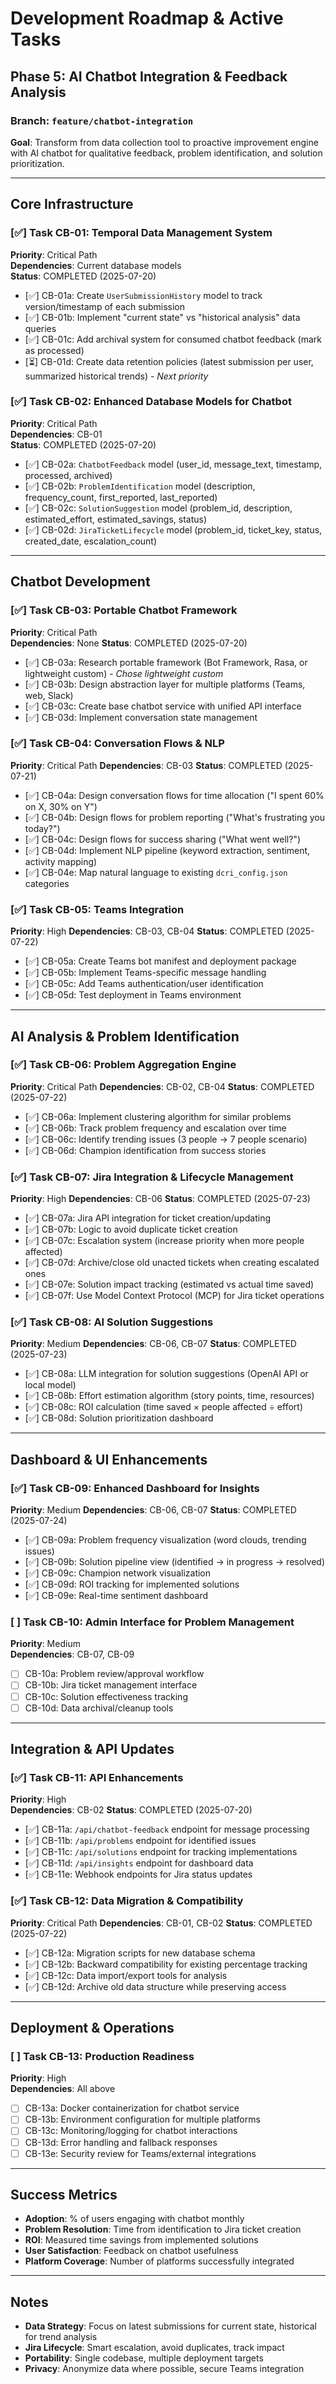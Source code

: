 # Development Roadmap & Active Tasks

## Phase 5: AI Chatbot Integration & Feedback Analysis

### Branch: `feature/chatbot-integration`

**Goal**: Transform from data collection tool to proactive improvement engine with AI chatbot for qualitative feedback, problem identification, and solution prioritization.

---

## Core Infrastructure

### [✅] Task CB-01: Temporal Data Management System
**Priority**: Critical Path  
**Dependencies**: Current database models  
**Status**: COMPLETED (2025-07-20)

- [✅] CB-01a: Create `UserSubmissionHistory` model to track version/timestamp of each submission
- [✅] CB-01b: Implement "current state" vs "historical analysis" data queries  
- [✅] CB-01c: Add archival system for consumed chatbot feedback (mark as processed)
- [⏳] CB-01d: Create data retention policies (latest submission per user, summarized historical trends) - *Next priority*

### [✅] Task CB-02: Enhanced Database Models for Chatbot
**Priority**: Critical Path  
**Dependencies**: CB-01  
**Status**: COMPLETED (2025-07-20)

- [✅] CB-02a: `ChatbotFeedback` model (user_id, message_text, timestamp, processed, archived)
- [✅] CB-02b: `ProblemIdentification` model (description, frequency_count, first_reported, last_reported)
- [✅] CB-02c: `SolutionSuggestion` model (problem_id, description, estimated_effort, estimated_savings, status)
- [✅] CB-02d: `JiraTicketLifecycle` model (problem_id, ticket_key, status, created_date, escalation_count)

---

## Chatbot Development

### [✅] Task CB-03: Portable Chatbot Framework  
**Priority**: Critical Path  
**Dependencies**: None
**Status**: COMPLETED (2025-07-20)

- [✅] CB-03a: Research portable framework (Bot Framework, Rasa, or lightweight custom) - *Chose lightweight custom*
- [✅] CB-03b: Design abstraction layer for multiple platforms (Teams, web, Slack)
- [✅] CB-03c: Create base chatbot service with unified API interface
- [✅] CB-03d: Implement conversation state management

### [✅] Task CB-04: Conversation Flows & NLP
**Priority**: Critical Path
**Dependencies**: CB-03
**Status**: COMPLETED (2025-07-21)

- [✅] CB-04a: Design conversation flows for time allocation ("I spent 60% on X, 30% on Y")
- [✅] CB-04b: Design flows for problem reporting ("What's frustrating you today?")
- [✅] CB-04c: Design flows for success sharing ("What went well?")
- [✅] CB-04d: Implement NLP pipeline (keyword extraction, sentiment, activity mapping)
- [✅] CB-04e: Map natural language to existing `dcri_config.json` categories

### [✅] Task CB-05: Teams Integration
**Priority**: High
**Dependencies**: CB-03, CB-04
**Status**: COMPLETED (2025-07-22)

- [✅] CB-05a: Create Teams bot manifest and deployment package
- [✅] CB-05b: Implement Teams-specific message handling
- [✅] CB-05c: Add Teams authentication/user identification
- [✅] CB-05d: Test deployment in Teams environment

---

## AI Analysis & Problem Identification  

### [✅] Task CB-06: Problem Aggregation Engine
**Priority**: Critical Path
**Dependencies**: CB-02, CB-04
**Status**: COMPLETED (2025-07-22)

- [✅] CB-06a: Implement clustering algorithm for similar problems
- [✅] CB-06b: Track problem frequency and escalation over time
- [✅] CB-06c: Identify trending issues (3 people → 7 people scenario)
- [✅] CB-06d: Champion identification from success stories

### [✅] Task CB-07: Jira Integration & Lifecycle Management
**Priority**: High
**Dependencies**: CB-06
**Status**: COMPLETED (2025-07-23)

- [✅] CB-07a: Jira API integration for ticket creation/updating
- [✅] CB-07b: Logic to avoid duplicate ticket creation
- [✅] CB-07c: Escalation system (increase priority when more people affected)
- [✅] CB-07d: Archive/close old unacted tickets when creating escalated ones
- [✅] CB-07e: Solution impact tracking (estimated vs actual time saved)
- [✅] CB-07f: Use Model Context Protocol (MCP) for Jira ticket operations

### [✅] Task CB-08: AI Solution Suggestions
**Priority**: Medium
**Dependencies**: CB-06, CB-07
**Status**: COMPLETED (2025-07-23)

- [✅] CB-08a: LLM integration for solution suggestions (OpenAI API or local model)
- [✅] CB-08b: Effort estimation algorithm (story points, time, resources)
- [✅] CB-08c: ROI calculation (time saved × people affected ÷ effort)
- [✅] CB-08d: Solution prioritization dashboard

---

## Dashboard & UI Enhancements

### [✅] Task CB-09: Enhanced Dashboard for Insights
**Priority**: Medium
**Dependencies**: CB-06, CB-07
**Status**: COMPLETED (2025-07-24)

- [✅] CB-09a: Problem frequency visualization (word clouds, trending issues)
- [✅] CB-09b: Solution pipeline view (identified → in progress → resolved)
- [✅] CB-09c: Champion network visualization
- [✅] CB-09d: ROI tracking for implemented solutions
- [✅] CB-09e: Real-time sentiment dashboard

### [ ] Task CB-10: Admin Interface for Problem Management
**Priority**: Medium  
**Dependencies**: CB-07, CB-09

- [ ] CB-10a: Problem review/approval workflow
- [ ] CB-10b: Jira ticket management interface
- [ ] CB-10c: Solution effectiveness tracking
- [ ] CB-10d: Data archival/cleanup tools

---

## Integration & API Updates

### [✅] Task CB-11: API Enhancements  
**Priority**: High  
**Dependencies**: CB-02
**Status**: COMPLETED (2025-07-20)

- [✅] CB-11a: `/api/chatbot-feedback` endpoint for message processing
- [✅] CB-11b: `/api/problems` endpoint for identified issues  
- [✅] CB-11c: `/api/solutions` endpoint for tracking implementations
- [✅] CB-11d: `/api/insights` endpoint for dashboard data
- [✅] CB-11e: Webhook endpoints for Jira status updates

### [✅] Task CB-12: Data Migration & Compatibility
**Priority**: Critical Path
**Dependencies**: CB-01, CB-02
**Status**: COMPLETED (2025-07-22)

- [✅] CB-12a: Migration scripts for new database schema
- [✅] CB-12b: Backward compatibility for existing percentage tracking
- [✅] CB-12c: Data import/export tools for analysis
- [✅] CB-12d: Archive old data structure while preserving access

---

## Deployment & Operations

### [ ] Task CB-13: Production Readiness
**Priority**: High  
**Dependencies**: All above

- [ ] CB-13a: Docker containerization for chatbot service
- [ ] CB-13b: Environment configuration for multiple platforms
- [ ] CB-13c: Monitoring/logging for chatbot interactions  
- [ ] CB-13d: Error handling and fallback responses
- [ ] CB-13e: Security review for Teams/external integrations

---

## Success Metrics

- **Adoption**: % of users engaging with chatbot monthly
- **Problem Resolution**: Time from identification to Jira ticket creation  
- **ROI**: Measured time savings from implemented solutions
- **User Satisfaction**: Feedback on chatbot usefulness
- **Platform Coverage**: Number of platforms successfully integrated

---

## Notes

- **Data Strategy**: Focus on latest submissions for current state, historical for trend analysis
- **Jira Lifecycle**: Smart escalation, avoid duplicates, track impact
- **Portability**: Single codebase, multiple deployment targets
- **Privacy**: Anonymize data where possible, secure Teams integration